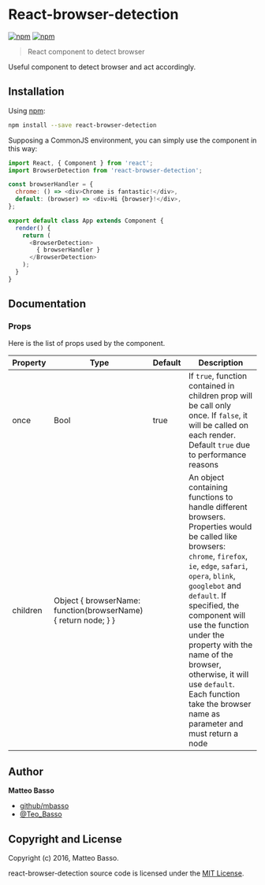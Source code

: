 # React-browser-detection

[![npm](https://img.shields.io/npm/v/react-browser-detection.svg)](https://www.npmjs.com/package/react-browser-detection)
[![npm](https://img.shields.io/npm/l/react-browser-detection.svg)](https://github.com/mbasso/react-browser-detection/blob/master/LICENSE.md)

> React component to detect browser

Useful component to detect browser and act accordingly.

## Installation

Using [npm](https://www.npmjs.com/package/react-browser-detection):

```bash
npm install --save react-browser-detection
```

Supposing a CommonJS environment, you can simply use the component in this way:

```javascript
import React, { Component } from 'react';
import BrowserDetection from 'react-browser-detection';

const browserHandler = {
  chrome: () => <div>Chrome is fantastic!</div>,
  default: (browser) => <div>Hi {browser}!</div>,
};

export default class App extends Component {
  render() {
    return (
      <BrowserDetection>
        { browserHandler }
      </BrowserDetection>
    );
  }
}

```

## Documentation

### Props

Here is the list of props used by the component.

|Property   |Type   |Default   |Description   |
|-----------|-------|----------|--------------|
|once   |Bool    |true    |If ```true```, function contained in children prop will be call only once. If ```false```, it will be called on each render. Default ```true``` due to performance reasons   |
|children   |Object { browserName: function(browserName){ return node; }  }    |    |An object containing functions to handle different browsers. Properties would be called like browsers: ```chrome```, ```firefox```, ```ie```, ```edge```, ```safari```, ```opera```, ```blink```, ```googlebot``` and ```default```. If specified, the component will use the function under the property with the name of the browser, otherwise, it will use ```default```. Each function take the browser name as parameter and must return a node     |


## Author
**Matteo Basso**
- [github/mbasso](https://github.com/mbasso)
- [@Teo_Basso](https://twitter.com/Teo_Basso)

## Copyright and License
Copyright (c) 2016, Matteo Basso.

react-browser-detection source code is licensed under the [MIT License](https://github.com/mbasso/react-browser-detection/blob/master/LICENSE.md).
